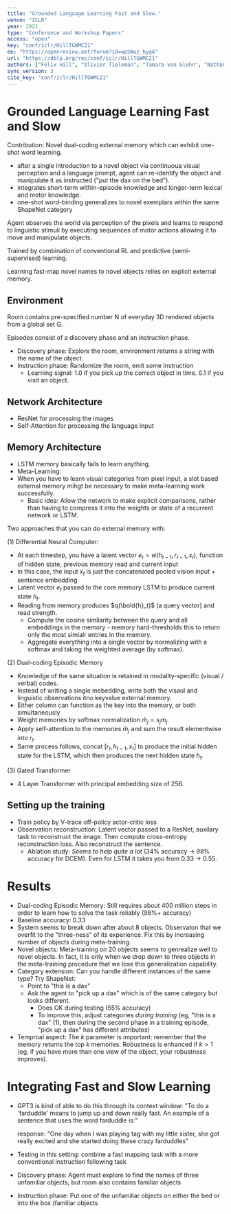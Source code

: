 ```yaml
---
title: "Grounded Language Learning Fast and Slow."
venue: "ICLR"
year: 2021
type: "Conference and Workshop Papers"
access: "open"
key: "conf/iclr/HillTGWMC21"
ee: "https://openreview.net/forum?id=wpSWuz_hyqA"
url: "https://dblp.org/rec/conf/iclr/HillTGWMC21"
authors: ["Felix Hill", "Olivier Tieleman", "Tamara von Glehn", "Nathaniel Wong", "Hamza Merzic", "Stephen Clark"]
sync_version: 3
cite_key: "conf/iclr/HillTGWMC21"
---
```

# Grounded Language Learning Fast and Slow

Contribution: Novel dual-coding external memory which can exhibit one-shot word learning.
 - after a single introduction to a novel object via continuoua visual perception and a language prompt,
   agent can re-identify the object and manipulate it as instructed ("put the dax on the bed").
 - integrates short-term within-episode knowledge and longer-term lexical and motor knowledge.
 - one-shot word-binding generalizes to novel exemplars within the same ShapeNet category

Agent observes the world via perception of the pixels and learns to respond to linguistic
stimuli by executing sequences of motor actions allowing it to move and manipulate objects.

Trained by combination of conventional RL and predictive (semi-supervised) learning.

Learning fast-map novel names to novel objects relies on explicit external memory.


## Environment

Room contains pre-specified number N of everyday 3D rendered objects from a global set G.

Episodes consist of a discovery phase and an instruction phase.
 - Discovery phase: Explore the room, environment returns a string with the name of the object.
 - Instruction phase: Randomize the room, emit some instruction
   - Learning signal: 1.0 if you pick up the correct object in time. 0.1 if you visit an object.

## Network Architecture

 - ResNet for processing the images
 - Self-Attention for processing the language input

## Memory Architecture

 - LSTM memory basically fails to learn anything.
 - Meta-Learning:
 - When you have to learn visual categories from pixel input, a slot based external
   memory mihgt be necessary to make meta-learning work successfully.
     - Basic idea: Allow the network to make explicit comparisons, rather than having to compress it
       into the weights or state of a recurrent network or LSTM.

Two approaches that you can do external memory with:

 (1) Differential Neural Computer:
 - At each timestep, you have a latent vector $e_t = w(h_{t - 1}, r_{t - 1}, x_t)$,
   function of hidden state, previous memory read and current input
 - In this case, the input $x_t$ is just the concatenated pooled vision input + sentence embedding
 - Latent vector $e_t$ passed to the core memory LSTM to produce current state $h_t$.
 - Reading from memory produces $q(\bold{h}_t)$ (a query vector) and read strength.
   - Compute the cosine similarity between the query and all embeddings in the memory - memory
     hard-thresholds this to return only the most simialr entries in the memory.
   - Aggregate everything into a single vector by normalizing with a softmax and taking the weighted average (by softmax).

 (2) Dual-coding Episodic Memory
 - Knowledge of the same situation is retained in modality-specific (visual / verbal) codes.
 - Instead of writing a single mebedding, write both the visaul and linguistic observations itno keyvalue external memory.
 - Either column can function as the key into the memory, or both simultaneously
 - Weight memories by softmax normalization $\hat m_j = s_j m_j$.
 - Apply self-attention to the memories $\hat m_j$ and sum the result elementwise into $r_t$.
 - Same process follows, concat $[r_t, h_{t - 1}, x_t]$ to produce the initial hidden state for the LSTM, which then produces
   the next hidden state $h_t$.

 (3) Gated Transformer
 - 4 Layer Transformer with principal embedding size of 256.


## Setting up the training
 - Train policy by V-trace off-policy actor-critic loss
 - Observation reconstruction: Latent vector passed to a ResNet, auxilary task to reconstruct the image. Then compute cross-entropy
   reconstruction loss. Also reconstruct the sentence.
      - Ablation study: *Seems to help quite a lot* (34\% accuracy -> 98\% accuracy for DCEM). Even for LSTM it takes you from 0.33 -> 0.55.

# Results
 - Dual-coding Episodic Memory: Still requires about 400 million steps in order to learn how to solve the task reliably (98%+ accuracy)
 - Baseline accuracy: 0.33
 - System seems to break down after about 8 objects. Observaton that we overfit to the "three-ness" of its experience. Fix
   this by increasing number of objects during meta-training.
 - Novel objects: Meta-training on 20 objects seems to genrealize well to novel objects. In fact, it is only when we drop down
   to three objects in the meta-training procedure that we lose this generalization capability.
 - Category extension: Can you handle different instances of the same type? Try ShapeNet:
    - Point to "this is a dax"
    - Ask the agent to "pick up a dax" which is of the same category but looks different.
      - Does OK during testing (55% accuracy)
      - To improve this, adjust categories *during training* (eg, "this is a dax" (1), then during the second phase in a
        training episode, "pick up a dax" has different attributes)
 - Temproal aspect: The $k$ parameter is important: remember that the memory returns the top $k$ memories. Robustness
   is enhanced if $k > 1$ (eg, if you have more than one view of the object, your robustness improves).

# Integrating Fast and Slow Learning
 - GPT3 is kind of able to do this through its context window:
    "To do a 'farduddle' means to jump up and down really fast. An example of a sentence that uses the word farduddle is:"

    response: "One day when I was playing tag with my little sister, she got really excited and she started doing these crazy farduddles"

 - Testing in this setting: combine a fast mapping task with a more conventional instruction following task
 - Discovery phase: Agent must explore to find the names of three unfamiliar objects, but room also contains familiar objects
 - Instruction phase: Put one of the unfamiliar objects on either the bed or into the box (familiar objects